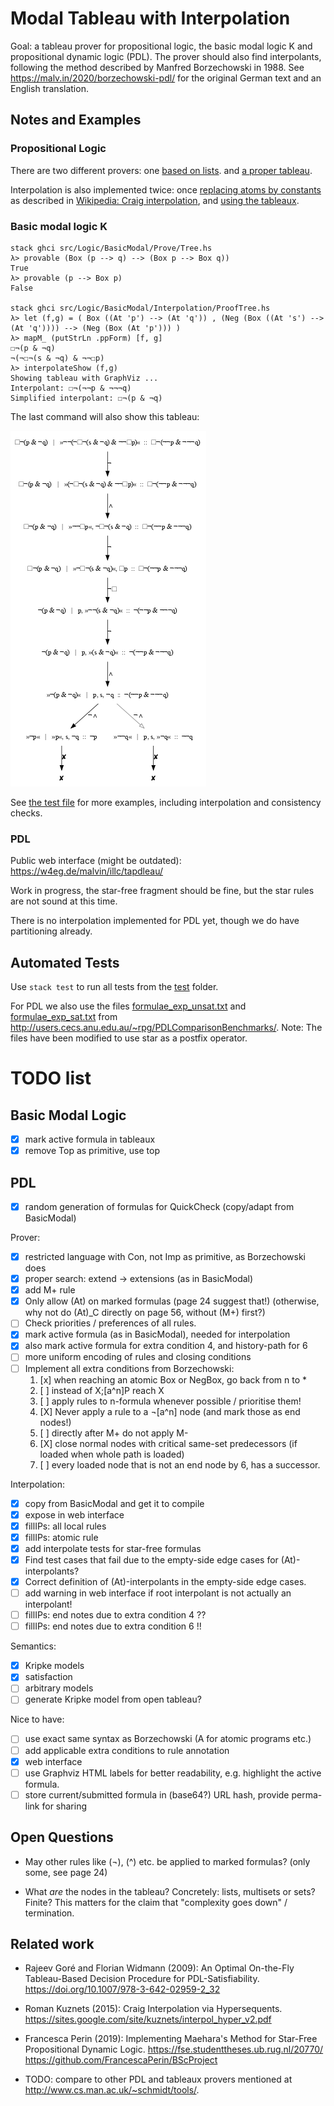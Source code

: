 # Modal Tableau with Interpolation

Goal: a tableau prover for propositional logic, the basic modal logic K and propositional dynamic logic (PDL).
The prover should also find interpolants, following the method described by Manfred Borzechowski in 1988.
See <https://malv.in/2020/borzechowski-pdl/> for the original German text and an English translation.

## Notes and Examples

### Propositional Logic

There are two different provers:
one [based on lists](src/Logic/Propositional/Prove/List.hs).
and [a proper tableau](src/Logic/Propositional/Prove/Tree.hs).

Interpolation is also implemented twice:
once [replacing atoms by constants](src/Logic/Propositional/Interpolation/Naive.hs) as described in [Wikipedia: Craig interpolation](https://en.wikipedia.org/wiki/Craig_interpolation#Proof_of_Craig's_interpolation_theorem), and
 [using the tableaux](src/Logic/Propositional/Interpolation/ProofTree.hs).

### Basic modal logic K

    stack ghci src/Logic/BasicModal/Prove/Tree.hs
    λ> provable (Box (p --> q) --> (Box p --> Box q))
    True
    λ> provable (p --> Box p)
    False
    
    stack ghci src/Logic/BasicModal/Interpolation/ProofTree.hs
    λ> let (f,g) = ( Box ((At 'p') --> (At 'q')) , (Neg (Box ((At 's') --> (At 'q')))) --> (Neg (Box (At 'p'))) )
    λ> mapM_ (putStrLn .ppForm) [f, g]
    ☐¬(p & ¬q)
    ¬(¬☐¬(s & ¬q) & ¬¬☐p)
    λ> interpolateShow (f,g)
    Showing tableau with GraphViz ...
    Interpolant: ☐¬(¬¬p & ¬¬¬q)
    Simplified interpolant: ☐¬(p & ¬q)

The last command will also show this tableau:

![](docu/BasicModal-example.png)

See [the test file](test/basicmodal.hs) for more examples, including interpolation and consistency checks.

### PDL

Public web interface (might be outdated): <https://w4eg.de/malvin/illc/tapdleau/>

Work in progress, the star-free fragment should be fine, but the star rules are not sound at this time.

There is no interpolation implemented for PDL yet, though we do have partitioning already.

## Automated Tests

Use `stack test` to run all tests from the [test](test/) folder.

For PDL we also use the files [formulae_exp_unsat.txt](data/formulae_exp_unsat.txt)
and [formulae_exp_sat.txt](data/formulae_exp_sat.txt)
from <http://users.cecs.anu.edu.au/~rpg/PDLComparisonBenchmarks/>.
Note: The files have been modified to use star as a postfix operator.

# TODO list

## Basic Modal Logic

- [X] mark active formula in tableaux
- [X] remove Top as primitive, use top

## PDL

- [X] random generation of formulas for QuickCheck (copy/adapt from BasicModal)

Prover:

- [X] restricted language with Con, not Imp as primitive, as Borzechowski does
- [X] proper search: extend -> extensions (as in BasicModal)
- [X] add M+ rule
- [X] Only allow (At) on marked formulas (page 24 suggest that!) (otherwise, why not do (At)_C directly on page 56, without (M+) first?)
- [ ] Check priorities / preferences of all rules.
- [X] mark active formula (as in BasicModal), needed for interpolation
- [x] also mark active formula for extra condition 4, and history-path for 6
- [ ] more uniform encoding of rules and closing conditions
- [ ] Implement all extra conditions from Borzechowski:
    1. [x] when reaching an atomic Box or NegBox, go back from n to *
    2. [ ] instead of X;[a^n]P reach X
    3. [ ] apply rules to n-formula whenever possible / prioritise them!
    4. [X] Never apply a rule to a ¬[a^n] node (and mark those as end nodes!)
    5. [ ] directly after M+ do not apply M-
    6. [X] close normal nodes with critical same-set predecessors (if loaded when whole path is loaded)
    7. [ ] every loaded node that is not an end node by 6, has a successor.

Interpolation:

- [X] copy from BasicModal and get it to compile
- [X] expose in web interface
- [X] fillIPs: all local rules
- [X] fillIPs: atomic rule
- [X] add interpolate tests for star-free formulas
- [X] Find test cases that fail due to the empty-side edge cases for (At)-interpolants?
- [X] Correct definition of (At)-interpolants in the empty-side edge cases.
- [ ] add warning in web interface if root interpolant is not actually an interpolant!
- [ ] fillIPs: end notes due to extra condition 4 ??
- [ ] fillIPs: end notes due to extra condition 6 !!

Semantics:

- [x] Kripke models
- [x] satisfaction
- [ ] arbitrary models
- [ ] generate Kripke model from open tableau?

Nice to have:

- [ ] use exact same syntax as Borzechowski (A for atomic programs etc.)
- [ ] add applicable extra conditions to rule annotation
- [x] web interface
- [ ] use Graphviz HTML labels for better readability, e.g. highlight the active formula.
- [ ] store current/submitted formula in (base64?) URL hash, provide perma-link for sharing

## Open Questions

- May other rules like (¬), (^) etc. be applied to marked formulas? (only some, see page 24)

- What *are* the nodes in the tableau? Concretely: lists, multisets or sets? Finite?
  This matters for the claim that "complexity goes down" / termination.

## Related work

- Rajeev Goré and Florian Widmann (2009): An Optimal On-the-Fly Tableau-Based Decision Procedure for PDL-Satisfiability.
  <https://doi.org/10.1007/978-3-642-02959-2_32>

- Roman Kuznets (2015): Craig Interpolation via Hypersequents.
  <https://sites.google.com/site/kuznets/interpol_hyper_v2.pdf>

- Francesca Perin (2019): Implementing Maehara's Method for Star-Free Propositional Dynamic Logic.
  <https://fse.studenttheses.ub.rug.nl/20770/>
  <https://github.com/FrancescaPerin/BScProject>

- TODO: compare to other PDL and tableaux provers mentioned at <http://www.cs.man.ac.uk/~schmidt/tools/>.
